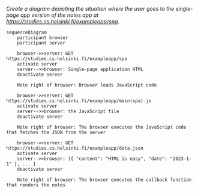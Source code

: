 _Create a diagram depicting the situation where the user goes to the single-page app version of the notes app at https://studies.cs.helsinki.fi/exampleapp/spa._
```mermaid
sequenceDiagram
    participant browser
    participant server

    browser->>server: GET https://studies.cs.helsinki.fi/exampleapp/spa
    activate server
    server-->>browser: Single-page application HTML
    deactivate server

    Note right of browser: Browser loads JavaScript code

    browser->>server: GET https://studies.cs.helsinki.fi/exampleapp/main(spa).js
    activate server
    server-->>browser: the JavaScript file
    deactivate server

    Note right of browser: The browser executes the JavaScript code that fetches the JSON from the server

    browser->>server: GET https://studies.cs.helsinki.fi/exampleapp/data.json
    activate server
    server-->>browser: [{ "content": "HTML is easy", "date": "2023-1-1" }, ... ]
    deactivate server

    Note right of browser: The browser executes the callback function that renders the notes

```